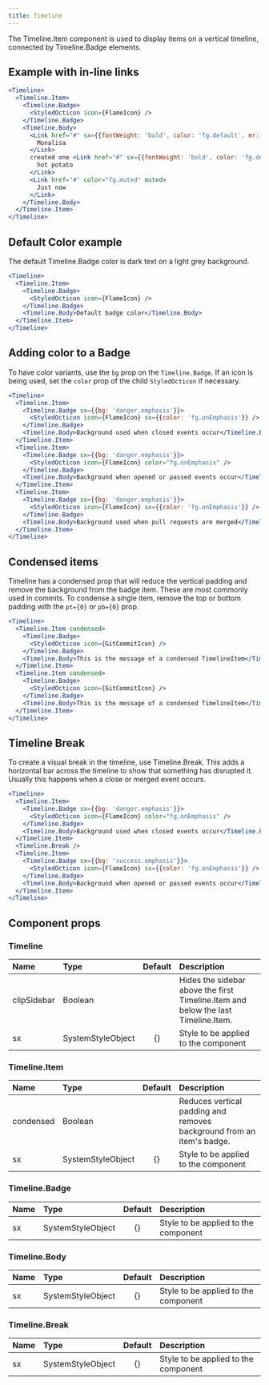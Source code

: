```yaml
---
title: Timeline
---
```


The Timeline.Item component is used to display items on a vertical timeline, connected by Timeline.Badge elements.

## Example with in-line links

```jsx live
<Timeline>
  <Timeline.Item>
    <Timeline.Badge>
      <StyledOcticon icon={FlameIcon} />
    </Timeline.Badge>
    <Timeline.Body>
      <Link href="#" sx={{fontWeight: 'bold', color: 'fg.default', mr: 1}} muted>
        Monalisa
      </Link>
      created one <Link href="#" sx={{fontWeight: 'bold', color: 'fg.default', mr: 1}} muted>
        hot potato
      </Link>
      <Link href="#" color="fg.muted" muted>
        Just now
      </Link>
    </Timeline.Body>
  </Timeline.Item>
</Timeline>
```

## Default Color example

The default Timeline.Badge color is dark text on a light grey background.

```jsx live
<Timeline>
  <Timeline.Item>
    <Timeline.Badge>
      <StyledOcticon icon={FlameIcon} />
    </Timeline.Badge>
    <Timeline.Body>Default badge color</Timeline.Body>
  </Timeline.Item>
</Timeline>
```

## Adding color to a Badge

To have color variants, use the `bg` prop on the `Timeline.Badge`. If an icon is being used, set the `color` prop
of the child `StyledOcticon` if necessary.

```jsx live
<Timeline>
  <Timeline.Item>
    <Timeline.Badge sx={{bg: 'danger.emphasis'}}>
      <StyledOcticon icon={FlameIcon} sx={{color: 'fg.onEmphasis'}} />
    </Timeline.Badge>
    <Timeline.Body>Background used when closed events occur</Timeline.Body>
  </Timeline.Item>
  <Timeline.Item>
    <Timeline.Badge sx={{bg: 'danger.emphasis'}}>
      <StyledOcticon icon={FlameIcon} color="fg.onEmphasis" />
    </Timeline.Badge>
    <Timeline.Body>Background when opened or passed events occur</Timeline.Body>
  </Timeline.Item>
  <Timeline.Item>
    <Timeline.Badge sx={{bg: 'danger.emphasis'}}>
      <StyledOcticon icon={FlameIcon} sx={{color: 'fg.onEmphasis'}} />
    </Timeline.Badge>
    <Timeline.Body>Background used when pull requests are merged</Timeline.Body>
  </Timeline.Item>
</Timeline>
```

## Condensed items

Timeline has a condensed prop that will reduce the vertical padding and remove the background from the badge item. These are most commonly used in commits. To condense a single item, remove the top or bottom padding with the `pt={0}` or `pb={0}` prop.

```jsx live
<Timeline>
  <Timeline.Item condensed>
    <Timeline.Badge>
      <StyledOcticon icon={GitCommitIcon} />
    </Timeline.Badge>
    <Timeline.Body>This is the message of a condensed TimelineItem</Timeline.Body>
  </Timeline.Item>
  <Timeline.Item condensed>
    <Timeline.Badge>
      <StyledOcticon icon={GitCommitIcon} />
    </Timeline.Badge>
    <Timeline.Body>This is the message of a condensed TimelineItem</Timeline.Body>
  </Timeline.Item>
</Timeline>
```

## Timeline Break

To create a visual break in the timeline, use Timeline.Break. This adds a horizontal bar across the timeline to show that something has disrupted it. Usually this happens when a close or merged event occurs.

```jsx live
<Timeline>
  <Timeline.Item>
    <Timeline.Badge sx={{bg: 'danger.emphasis'}}>
      <StyledOcticon icon={FlameIcon} color="fg.onEmphasis" />
    </Timeline.Badge>
    <Timeline.Body>Background used when closed events occur</Timeline.Body>
  </Timeline.Item>
  <Timeline.Break />
  <Timeline.Item>
    <Timeline.Badge sx={{bg: 'success.emphasis'}}>
      <StyledOcticon icon={FlameIcon} sx={{color: 'fg.onEmphasis'}} />
    </Timeline.Badge>
    <Timeline.Body>Background when opened or passed events occur</Timeline.Body>
  </Timeline.Item>
</Timeline>
```

## Component props

### Timeline

| Name        | Type              | Default | Description                                                                       |
| :---------- | :---------------- | :-----: | :-------------------------------------------------------------------------------- |
| clipSidebar | Boolean           |         | Hides the sidebar above the first Timeline.Item and below the last Timeline.Item. |
| sx          | SystemStyleObject |   {}    | Style to be applied to the component                                              |

### Timeline.Item

| Name      | Type              | Default | Description                                                           |
| :-------- | :---------------- | :-----: | :-------------------------------------------------------------------- |
| condensed | Boolean           |         | Reduces vertical padding and removes background from an item's badge. |
| sx        | SystemStyleObject |   {}    | Style to be applied to the component                                  |

### Timeline.Badge

| Name | Type              | Default | Description                          |
| :--- | :---------------- | :-----: | :----------------------------------- |
| sx   | SystemStyleObject |   {}    | Style to be applied to the component |

### Timeline.Body

| Name | Type              | Default | Description                          |
| :--- | :---------------- | :-----: | :----------------------------------- |
| sx   | SystemStyleObject |   {}    | Style to be applied to the component |

### Timeline.Break

| Name | Type              | Default | Description                          |
| :--- | :---------------- | :-----: | :----------------------------------- |
| sx   | SystemStyleObject |   {}    | Style to be applied to the component |
